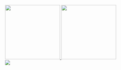 <div>
<a href="https://github.com/DavidRP97">
<img height="180em" src="https://github-readme-stats.vercel.app/api/top-langs/?username=DavidRP97&layout=compact&langs_count=7&theme=dracula"/>
<img height="180em" src="https://github-readme-stats.vercel.app/api?username=DavidRP97&show_icons=true&theme=dracula&include_all_commits=true&count_private=true"/>
</div>

<div>
<a href="https://www.linkedin.com/in/david-rodrigues-4b0487212/" target="_blank"><img src="https://img.shields.io/badge/-LinkedIn-%230077B5?style=for-the-badge&logo=linkedin&logoColor=white" target="_blank"></a>   
</div>
